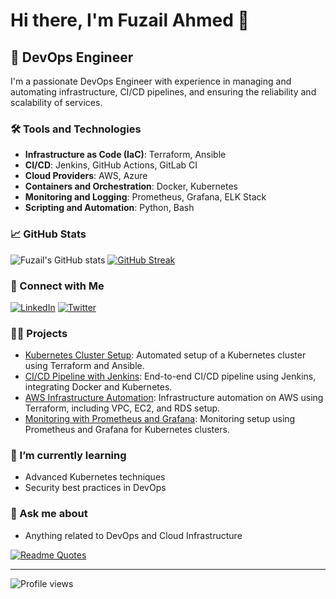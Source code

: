# Hi there, I'm Fuzail Ahmed 👋

## 🚀 DevOps Engineer

I'm a passionate DevOps Engineer with experience in managing and automating infrastructure, CI/CD pipelines, and ensuring the reliability and scalability of services.

### 🛠️ Tools and Technologies

- **Infrastructure as Code (IaC)**: Terraform, Ansible
- **CI/CD**: Jenkins, GitHub Actions, GitLab CI
- **Cloud Providers**: AWS, Azure
- **Containers and Orchestration**: Docker, Kubernetes
- **Monitoring and Logging**: Prometheus, Grafana, ELK Stack
- **Scripting and Automation**: Python, Bash

### 📈 GitHub Stats

![Fuzail's GitHub stats](https://github-readme-stats.vercel.app/api?username=fuzailN&show_icons=true&theme=dark)
[![GitHub Streak](https://github-readme-streak-stats.herokuapp.com/?user=FuzailN&theme=blue-green)](https://git.io/streak-stats)

### 🔗 Connect with Me

[![LinkedIn](https://img.shields.io/badge/LinkedIn-0077B5?style=for-the-badge&logo=linkedin&logoColor=white)]([https://www.linkedin.com/in/your-linkedin](https://www.linkedin.com/in/fuzailn/))
[![Twitter](https://img.shields.io/badge/Twitter-1DA1F2?style=for-the-badge&logo=twitter&logoColor=white)](https://twitter.com/your-twitter)

### 🧑‍💻 Projects

- [Kubernetes Cluster Setup](https://github.com/fuzailahmed/kubernetes-cluster-setup): Automated setup of a Kubernetes cluster using Terraform and Ansible.
- [CI/CD Pipeline with Jenkins](https://github.com/fuzailahmed/cicd-pipeline-jenkins): End-to-end CI/CD pipeline using Jenkins, integrating Docker and Kubernetes.
- [AWS Infrastructure Automation](https://github.com/fuzailahmed/aws-infrastructure-automation): Infrastructure automation on AWS using Terraform, including VPC, EC2, and RDS setup.
- [Monitoring with Prometheus and Grafana](https://github.com/fuzailahmed/monitoring-prometheus-grafana): Monitoring setup using Prometheus and Grafana for Kubernetes clusters.

### 🌱 I’m currently learning

- Advanced Kubernetes techniques
- Security best practices in DevOps

### 💬 Ask me about

- Anything related to DevOps and Cloud Infrastructure

[![Readme Quotes](https://quotes-github-readme.vercel.app/api?type=horizontal&theme=dark)](https://github.com/piyushsuthar/github-readme-quotes)

---

![Profile views](https://gpvc.arturio.dev/FuzailN)
